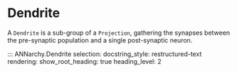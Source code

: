 # Dendrite

A `Dendrite` is a sub-group of a `Projection`, gathering the synapses
between the pre-synaptic population and a single post-synaptic neuron.


::: ANNarchy.Dendrite
    selection:
      docstring_style: restructured-text
    rendering:
      show_root_heading: true
      heading_level: 2